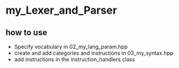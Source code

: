 # my_Lexer_and_Parser 

## how to use


- Specify vocabulary in 02_my_lang_param.hpp
- create and add categories and instructions in 03_my_syntax.hpp
- add instructions in the instruction_handlers class
